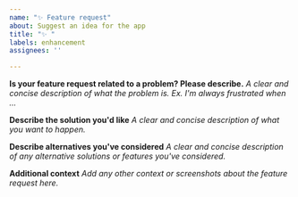 ```yaml
---
name: "✨ Feature request"
about: Suggest an idea for the app
title: "✨ "
labels: enhancement
assignees: ''

---
```


**Is your feature request related to a problem? Please describe.**
_A clear and concise description of what the problem is. Ex. I'm always frustrated when ..._

**Describe the solution you'd like**
_A clear and concise description of what you want to happen._

**Describe alternatives you've considered**
_A clear and concise description of any alternative solutions or features you've considered._

**Additional context**
_Add any other context or screenshots about the feature request here._

